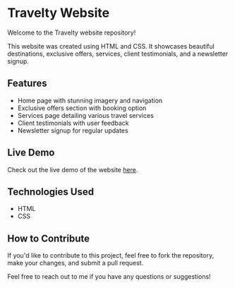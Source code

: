 # Travelty Website

Welcome to the Travelty website repository!

This website was created using HTML and CSS. It showcases beautiful destinations, exclusive offers, services, client testimonials, and a newsletter signup.

## Features
- Home page with stunning imagery and navigation
- Exclusive offers section with booking option
- Services page detailing various travel services
- Client testimonials with user feedback
- Newsletter signup for regular updates

## Live Demo
Check out the live demo of the website [here](https://your-live-demo-url.com).

## Technologies Used
- HTML
- CSS

## How to Contribute
If you'd like to contribute to this project, feel free to fork the repository, make your changes, and submit a pull request.

Feel free to reach out to me if you have any questions or suggestions!
